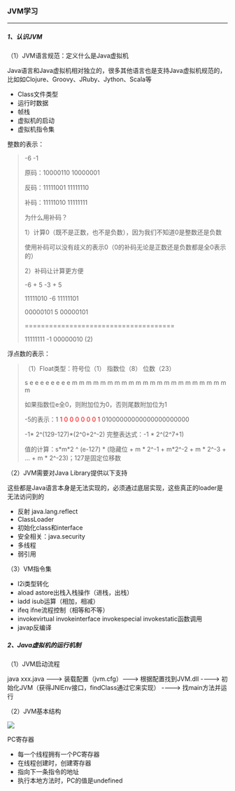 ### JVM学习

<hr>

##### 1、认识JVM

（1）JVM语言规范：定义什么是Java虚拟机

Java语言和Java虚拟机相对独立的，很多其他语言也是支持Java虚拟机规范的，比如如Clojure、Groovy、JRuby、Jython、Scala等

+ Class文件类型
+ 运行时数据
+ 帧栈
+ 虚拟机的启动
+ 虚拟机指令集



整数的表示：

> -6												-1
>
> 原码：10000110					10000001
>
> 反码：11111001					11111110
>
> 补码：11111010					11111111
>
> 为什么用补码？
>
> 1）计算0（既不是正数，也不是负数），因为我们不知道0是整数还是负数
>
> 使用补码可以没有歧义的表示0（0的补码无论是正数还是负数都是全0表示的）
>
> 2）补码让计算更方便
>
> -6 + 5															-3 + 5
>
> 11111010		-6									11111101
>
> 00000101		 5									00000101
>
> =====================================
>
> 11111111		-1									00000010	(2)

浮点数的表示：

> （1）Float类型：符号位（1） 指数位（8） 位数（23）
>
> s	e e e e e e e e	m m m m m m m m m m m m m m m m m m m m m m m 
>
> 如果指数位e全0，则附加位为0，否则尾数附加位为1
>
> -5的表示：1 <font color="red">1 0 0 0 0 0 0 1</font>	01000000000000000000000
>
> -1\* 2^(129-127)*(2^0+2^-2)   完整表达式：-1 \* 2^(2^7+1)
>
> 值的计算：s\*m\*2 ^ (e-127)  \* (隐藏位 + m \* 2^-1 + m*2^-2 + m \* 2^-3 + ... + m \* 2^-23)；127是固定位移数



（2）JVM需要对Java Library提供以下支持

这些都是Java语言本身是无法实现的，必须通过底层实现，这些真正的loader是无法访问到的

+ 反射	java.lang.reflect
+ ClassLoader
+ 初始化class和interface
+ 安全相关：java.security
+ 多线程
+ 弱引用



（3）VM指令集

+ l2i类型转化
+ aload astore出栈入栈操作（进栈，出栈）
+ iadd isub运算（相加，相减）
+ ifeq ifne流程控制（相等和不等）
+ invokevirtual invokeinterface invokespecial invokestatic函数调用
+ javap反编译



##### 2、Java虚拟机的运行机制

（1）JVM启动流程

java xxx.java --->  装载配置（jvm.cfg）--->   根据配置找到JVM.dll ----> 初始化JVM（获得JNIEnv接口，findClass通过它来实现） ----> 找main方法并运行



（2）JVM基本结构

![](testGit/typoraImg/JVM.png)

PC寄存器

+ 每一个线程拥有一个PC寄存器
+ 在线程创建时，创建寄存器
+ 指向下一条指令的地址
+ 执行本地方法时，PC的值是undefined























